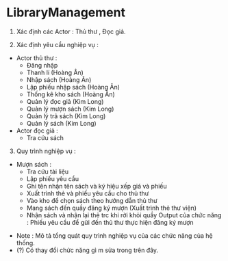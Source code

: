 # LibraryManagement
1. Xác định các Actor : Thủ thư , Đọc giả.

2. Xác định yêu cầu nghiệp vụ :
- Actor thủ thư : 
	+ Đăng nhập 
	+ Thanh lí  			(Hoàng Ân)
	+ Nhập sách 			(Hoàng Ân)
    + Lập phiếu nhập sách   (Hoàng Ân)
	+ Thống kê kho sách 	(Hoàng Ân)
	+ Quản lý đọc giả  		(Kim Long)
    + Quản lý mượn sách 	(Kim Long) 
	+ Quản lý trả sách		(Kim Long)
	+ Quản lý sách 			(Kim Long)
- Actor đọc giả : 
	+ Tra cứu sách

3. Quy trình nghiệp vụ :
- Mượn sách : 
	+ Tra cứu tài liệu 
	+ Lập phiếu yêu cầu
	+ Ghi tên nhận tên sách và ký hiệu xếp giá và phiếu 
	+ Xuất trình thẻ và phiếu yêu cầu cho thủ thư 
	+ Vào kho để chọn sách theo hướng dẫn thủ thư
	+ Mang sách đến quầy đăng ký mượn (Xuất trình thẻ thư viện)
	+ Nhận sách và nhận lại thẻ trc khi rời khỏi quầy 
Output của chức năng : Phiếu yêu cầu để gửi đến thủ thư thực hiện đăng ký mượn

* Note : Mô tả tổng quát quy trình nghiệp vụ của các chức năng của hệ thống.
* (?) Có thay đổi chức năng gì m sửa trong trên đây.